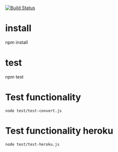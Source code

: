 [![Build Status](https://travis-ci.org/rook2pawn/endpoint.svg?branch=master)](https://travis-ci.org/rook2pawn/endpoint)

# install

npm install

# test

npm test

# Test functionality
   
    node test/test-convert.js

# Test functionality heroku

    node test/test-heroku.js

